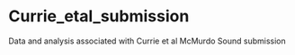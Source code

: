 # Currie_etal_submission
Data and analysis associated with Currie et al McMurdo Sound submission   
